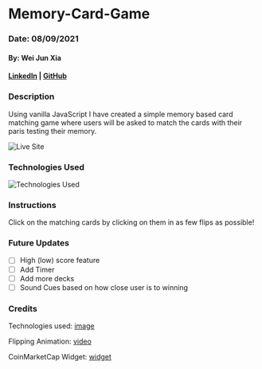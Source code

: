 # Memory-Card-Game
### Date: 08/09/2021
#### By: Wei Jun Xia

#### [LinkedIn](https://www.linkedin.com/in/w3i/) | [GitHub](https://github.com/weijunxia)

### **Description**
Using vanilla JavaScript I have created a simple memory based card matching game where users will be asked to match the cards with their paris testing their memory.

![Live Site](https://cryptoflipr.surge.sh/)

### **Technologies Used**
![Technologies Used](https://i.imgur.com/EjvZJ3F.png)

### **Instructions**
Click on the matching cards by clicking on them in as few flips as possible!


### **Future Updates**
- [ ] High (low) score feature
- [ ] Add Timer
- [ ] Add more decks
- [ ] Sound Cues based on how close user is to winning

### **Credits**
Technologies used: [image](https://github.com/mlackey9601/Tic-Tac-Toe/blob/main/README.md) 

Flipping Animation: [video](https://www.youtube.com/watch?v=ZniVgo8U7ek)

CoinMarketCap Widget: [widget](https://coinmarketcap.com/widget/price-marquee/)
